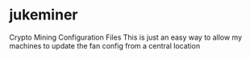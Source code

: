 # jukeminer
Crypto Mining Configuration Files
This is just an easy way to allow my machines to update the fan config from a central location
